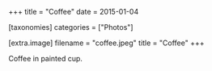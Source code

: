 +++
title = "Coffee"
date = 2015-01-04

[taxonomies]
categories = ["Photos"]

[extra.image]
filename = "coffee.jpeg"
title = "Coffee"
+++

Coffee in painted cup.
